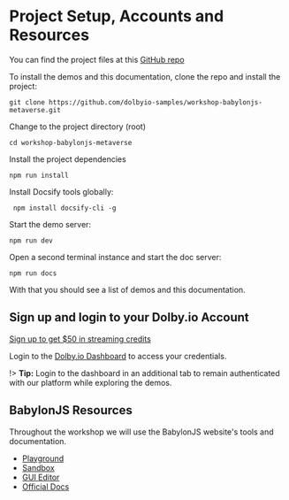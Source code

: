 # Project Setup, Accounts and Resources

You can find the project files at this [GitHub repo](https://github.com/dolbyio-samples/workshop-babylonjs-metaverse.git)

To install the demos and this documentation, clone the repo and install the project:

```git clone https://github.com/dolbyio-samples/workshop-babylonjs-metaverse.git```

Change to the project directory (root)

```cd workshop-babylonjs-metaverse```

Install the project dependencies

```npm run install```

Install Docsify tools globally:

``` npm install docsify-cli -g```


Start the demo server:

```npm run dev```

Open a second terminal instance and start the doc server:

```npm run docs```

With that you should see a list of demos and this documentation.

## Sign up and login to your Dolby.io Account

[Sign up to get $50 in streaming credits](https://go.dolby.io/cs/c/?cta_guid=af73969b-26a5-4a8b-a18d-a5adea5e3770&signature=AAH58kHiBI7cxXJSF5qnnp56gH3YfuFxkQ&pageId=82660598411&placement_guid=3f3f3003-c111-4208-92c1-b4a49ba007c2&click=39652b0d-b112-4d5a-be0d-3c9319f39409&hsutk=1ac7128eb3d56a234facbdaaf5e0b5a8&canon=https%3A%2F%2Fgo.dolby.io%2Fcascadiajs2022&portal_id=14544730&redirect_url=APefjpHoKPEHB7iMEGDZ5A8yU5AEDZj3u9QBC0tkhwWahwMyVLTtmu1zeoV_wHkX8N6zANDq6hkMTOiyVukbLrDozPxXRfY1bjDIOUqkOnAV86kzbCtlDtrezcD-7tK3tlQChg5fbiX8SoZW0bf-qWnHNEE6bc2Q7onvxUrbm7g-NKWJF7vP56bwlKiCIj3rgBzMM1aeAIzOKSPe0pOE5k4880KuNZxwjsBwUyFJgvX3MhbyH9gxexgMmPLKnsdF8SEBdYzrKnmAAeOlB_uuUmugmdFqAEUvWWlcRvG_8MvgsoteuSF1-74GhrmUdxpl7xPemVEPoU1v&__hstc=25701922.1ac7128eb3d56a234facbdaaf5e0b5a8.1622058469818.1661809604511.1661814409014.979&__hssc=25701922.1.1661814409014&__hsfp=2738856684&contentType=landing-page)

Login to the [Dolby.io Dashboard](https://dashboard.dolby.io) to access your credentials.

!> **Tip:**  Login to the dashboard in an additional tab to remain authenticated with our platform while exploring the demos.

## BabylonJS Resources
Throughout the workshop we will use the BabylonJS website's tools and documentation.

- [Playground](https://playground.babylonjs.com)
- [Sandbox](https://sandbox.babylonjs.com)
- [GUI Editor](https://gui.babylonjs.com)
- [Official Docs](https://doc.babylonjs.com)

